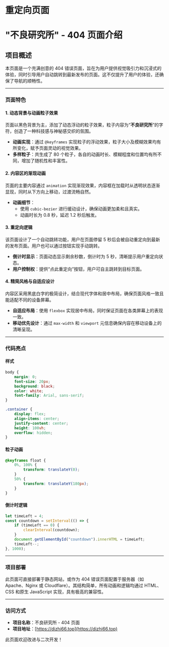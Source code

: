 # 重定向页面
# "不良研究所" - 404 页面介绍

## 项目概述
本页面是一个充满创意的 404 错误页面，旨在为用户提供视觉吸引力和沉浸式的体验，同时引导用户自动跳转到最新发布的页面。这不仅提升了用户的体验，还确保了导航的顺畅性。

---

### 页面特色

#### 1. **动态背景与动画粒子效果**
页面以黑色背景为主，添加了动态浮动的粒子效果，粒子内容为“**不良研究所**”的字符，创造了一种科技感与神秘感交织的氛围。

- **动画实现**：通过 `@keyframes` 实现粒子的浮动效果，粒子大小及模糊效果均有所变化，赋予页面灵动的视觉效果。
- **多样粒子**：共生成了 80 个粒子，各自的动画时长、模糊程度和位置均有所不同，增加了随机性和丰富性。

#### 2. **内容区的渐现动画**
页面的主要内容通过 `animation` 实现渐现效果，内容框在加载时从透明状态逐渐显现，同时从下方向上移动，过渡流畅自然。

- **动画细节**：
  - 使用 `cubic-bezier` 进行缓动设计，确保动画更加柔和且真实。
  - 动画时长为 0.8 秒，延迟 1.2 秒后触发。

#### 3. **重定向逻辑**
该页面设计了一个自动跳转功能，用户在页面停留 5 秒后会被自动重定向到最新的发布页面。用户也可以通过按钮实现手动跳转。

- **倒计时显示**：页面动态显示剩余秒数，倒计时为 5 秒，清晰提示用户重定向状态。
- **用户控制权**：提供“点此重定向”按钮，用户可自主跳转到目标页面。

#### 4. **精简风格与自适应设计**
内容区采用黑底白字的极简设计，结合现代字体和居中布局，确保页面风格一致且能适配不同的设备屏幕。

- **自适应布局**：使用 `flexbox` 实现居中布局，同时保证页面在各类屏幕上的表现一致。
- **移动优先设计**：通过 `max-width` 和 `viewport` 元信息确保内容在移动设备上的清晰呈现。

---

### 代码亮点

#### 样式
```css
body {
    margin: 0;
    font-size: 20px;
    background: black;
    color: white;
    font-family: Arial, sans-serif;
}

.container {
    display: flex;
    align-items: center;
    justify-content: center;
    height: 100vh;
    overflow: hidden;
}
```

#### 粒子动画
```css
@keyframes float {
    0%, 100% {
        transform: translateY(0);
    }
    50% {
        transform: translateY(180px);
    }
}
```

#### 倒计时逻辑
```javascript
let timeLeft = 4;
const countdown = setInterval(() => {
    if (timeLeft == 0) {
        clearInterval(countdown);
    }
    document.getElementById("countdown").innerHTML = timeLeft;
    timeLeft--;
}, 1000);
```

---

### 项目部署
此页面可直接部署于静态网站，或作为 404 错误页面配置于服务器（如 Apache、Nginx 或 Cloudflare）。其结构简单，所有动画和逻辑均通过 HTML、CSS 和原生 JavaScript 实现，具有极高的兼容性。

---

### 访问方式
- **项目名称**：不良研究所 - 404 页面
- **项目地址**：[https://dizhi66.top](https://dizhi66.top)

此页面欢迎改进与二次开发！
